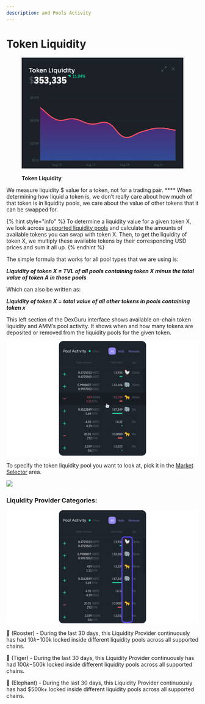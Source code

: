 ```yaml
---
description: and Pools Activity
---
```


# Token Liquidity

<figure><img src="../../.gitbook/assets/Screen Shot 2022-08-23 at 3.49.41 PM.png" alt=""><figcaption><p><strong>Token Liquidity</strong></p></figcaption></figure>

We measure liquidity $ value for a token, not for a trading pair. **** When determining how liquid a token is, we don’t really care about how much of that token is in liquidity pools, we care about the value of other tokens that it can be swapped for.&#x20;

{% hint style="info" %}
To determine a liquidity value for a given token X, we look across [supported liquidity pools](https://docs.dex.guru/data/supported-dexs-amms) and calculate the amounts of available tokens you can swap with token X. Then, to get the liquidity of token X, we multiply these available tokens by their corresponding USD prices and sum it all up.
{% endhint %}

The simple formula that works for all pool types that we are using is:

_**Liquidity of token X = TVL of all pools containing token X minus the total value of token A in those pools**_

Which can also be written as:

_**Liquidity of token X = total value of all other tokens in pools containing token x**_

This left section of the DexGuru interface shows available on-chain token liquidity and AMM’s pool activity. It shows when and how many tokens are deposited or removed from the liquidity pools for the given token.&#x20;

![](<../../.gitbook/assets/Token Liquidity 01 (1).png>)

To specify the token liquidity pool you want to look at, pick it in the [Market Selector](https://docs.dex.guru/features/market-selector) area.&#x20;

![
](<../../.gitbook/assets/Token Liquidity 01.png>)

### Liquidity Provider Categories:

![](<../../.gitbook/assets/Token Liquidity 3.png>)

🐓 (Rooster) - During the last 30 days, this Liquidity Provider continuously has had $10k-$100k locked inside different liquidity pools across all supported chains.

🐅 (Tiger) - During the last 30 days, this Liquidity Provider continuously has had $100k-$500k locked inside different liquidity pools across all supported chains.

🐘 (Elephant) - During the last 30 days, this Liquidity Provider continuously has had $500k+ locked inside different liquidity pools across all supported chains.
